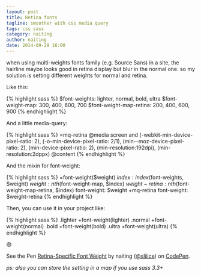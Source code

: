 ```yaml
---
layout: post
title: Retina fonts
tagline: smoother with css media query
tags: css sass
category: naiting
author: naiting
date: 2014-09-29 16:00
---
```

when using multi-weights fonts family (e.g. Source Sans) in a site, the hairline maybe looks good in retina display but blur in the normal one. so my solution is setting different weights for normal and retina.

Like this:

{% highlight sass %}
$font-weights: lighter, normal, bold, ultra
$font-weight-map: 300, 400, 600, 700
$font-weight-map-retina: 200, 400, 600, 900
{% endhighlight %}

And a little media-query:

{% highlight sass %}
=mq-retina
  @media screen and (-webkit-min-device-pixel-ratio: 2), (-o-min-device-pixel-ratio: 2/1), (min--moz-device-pixel-ratio: 2), (min-device-pixel-ratio: 2), (min-resolution:192dpi), (min-resolution:2dppx)
    @content
{% endhighlight %}

And the mixin for font-weight:

{% highlight sass %}
=font-weight($weight)
  $index: index($font-weights, $weight)
  $weight: nth($font-weight-map, $index)
  $weight-retina: nth($font-weight-map-retina, $index)
  font-weight: $weight
  +mq-retina
    font-weight: $weight-retina
{% endhighlight %}

Then, you can use it in your project like:

{% highlight sass %}
.lighter
  +font-weight(lighter)
.normal
  +font-weight(normal)
.bold
  +font-weight(bold)
.ultra
  +font-weight(ultra)
{% endhighlight %}

:smile:

<p data-height="250" data-theme-id="0" data-slug-hash="DtECx" data-default-tab="result" data-user="sliiice" class='codepen'>See the Pen <a href='http://codepen.io/sliiice/pen/DtECx/'>Retina-Specific Font Weight</a> by naiting (<a href='http://codepen.io/sliiice'>@sliiice</a>) on <a href='http://codepen.io'>CodePen</a>.</p>
<script async src="//codepen.io/assets/embed/ei.js"></script>

*ps: also you can store the setting in a map if you use sass 3.3+*
